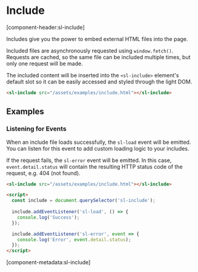 # Include

[component-header:sl-include]

Includes give you the power to embed external HTML files into the page.

Included files are asynchronously requested using `window.fetch()`. Requests are cached, so the same file can be included multiple times, but only one request will be made.

The included content will be inserted into the `<sl-include>` element's default slot so it can be easily accessed and styled through the light DOM.

```html preview
<sl-include src="/assets/examples/include.html"></sl-include>
```

## Examples

### Listening for Events

When an include file loads successfully, the `sl-load` event will be emitted. You can listen for this event to add custom loading logic to your includes.

If the request fails, the `sl-error` event will be emitted. In this case, `event.detail.status` will contain the resulting HTTP status code of the request, e.g. 404 (not found).

```html
<sl-include src="/assets/examples/include.html"></sl-include>

<script>
  const include = document.querySelector('sl-include');
  
  include.addEventListener('sl-load', () => {
    console.log('Success');
  });

  include.addEventListener('sl-error', event => {
    console.log('Error', event.detail.status);
  });
</script>
```

[component-metadata:sl-include]
